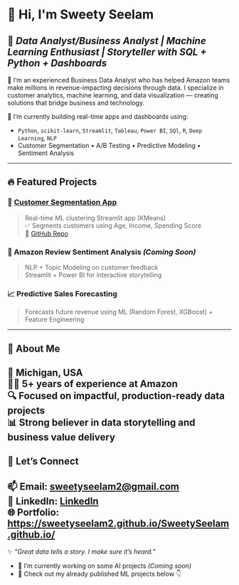 # 👋 Hi, I'm Sweety Seelam

🎯 *Data Analyst/Business Analyst | Machine Learning Enthusiast | Storyteller with SQL + Python + Dashboards*
---
🚀 I’m an experienced Business Data Analyst who has helped Amazon teams make millions in revenue-impacting decisions through data. I specialize in customer analytics, machine learning, and data visualization — creating solutions that bridge business and technology.

🌟 I’m currently building real-time apps and dashboards using:
- `Python`, `scikit-learn`, `Streamlit`, `Tableau`, `Power BI`, `SQl`, `R`, `Deep Learning`, `NLP`
- Customer Segmentation • A/B Testing • Predictive Modeling • Sentiment Analysis
---
## 🔥 Featured Projects

### 🎯 [Customer Segmentation App](https://customer-segmentation-ml.streamlit.app/)
> Real-time ML clustering Streamlit app (KMeans)  
> ✅ Segments customers using Age, Income, Spending Score  
> 📁 [GitHub Repo](https://github.com/SweetySeelam2/customer-segmentation-ML)

### 💬 Amazon Review Sentiment Analysis *(Coming Soon)*
> NLP + Topic Modeling on customer feedback  
> Streamlit + Power BI for interactive storytelling

### 📈 Predictive Sales Forecasting
> Forecasts future revenue using ML (Random Forest, XGBoost) + Feature Engineering
---
## 💼 About Me

📍 Michigan, USA  
👩‍💻 5+ years of experience at Amazon  
🔍 Focused on impactful, production-ready data projects  
📊 Strong believer in data storytelling and business value delivery
---
## 🤝 Let’s Connect

📫 Email: sweetyseelam2@gmail.com  
🔗 LinkedIn: [LinkedIn](https://www.linkedin.com/in/sweetyrao670/)  
🌐 Portfolio: https://sweetyseelam2.github.io/SweetySeelam.github.io/
---
✨ *“Great data tells a story. I make sure it’s heard.”*

- 🔭 I’m currently working on some AI projects *(Coming soon)*
- 📂 Check out my already published ML projects below 👇
